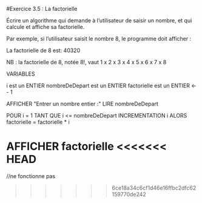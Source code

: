 #Exercice 3.5 : La factorielle

Écrire un algorithme qui demande à l’utilisateur de saisir un nombre, et qui calcule et affiche sa factorielle.

Par exemple, si l’utilisateur saisit le nombre 8, le programme doit afficher :

La factorielle de 8 est: 40320

NB : la factorielle de 8, notée 8!, vaut 1 x 2 x 3 x 4 x 5 x 6 x 7 x 8

VARIABLES

i est un ENTIER
nombreDeDepart est un ENTIER
factorielle est un ENTIER <-- 1

AFFICHER "Entrer un nombre entier :"
LIRE nombreDeDepart

POUR i = 1 TANT QUE i <= nombreDeDepart INCREMENTATION i
ALORS
factorielle = factorielle * i

AFFICHER factorielle
<<<<<<< HEAD
=======
//ne fonctionne pas 
>>>>>>> 6ce18a34c6cf1d46e16ffbc2dfc62159770de242
